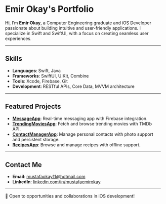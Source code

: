 # Emir Okay's Portfolio

Hi, I’m **Emir Okay**, a Computer Engineering graduate and iOS Developer passionate about building intuitive and user-friendly applications. I specialize in Swift and SwiftUI, with a focus on creating seamless user experiences.

---

## Skills

- **Languages**: Swift, Java
- **Frameworks**: SwiftUI, UIKit, Combine
- **Tools**: Xcode, Firebase, Git
- **Development**: RESTful APIs, Core Data, MVVM architecture

---

## Featured Projects

- **[MessageApp](https://github.com/emirokay/MessageApp)**: Real-time messaging app with Firebase integration.
- **[TrendingMoviesApp](https://github.com/emirokay/TrendingMoviesApp)**: Fetch and browse trending movies with TMDb API.
- **[ContactManagerApp](https://github.com/emirokay/ContactManagerApp)**: Manage personal contacts with photo support and persistent storage.
- **[RecipesApp](https://github.com/emirokay/RecipesApp)**: Browse and manage recipes with offline support.

---

## Contact Me

- **Email**: [mustafaokay11@hotmail.com](mailto:mustafaokay11@hotmail.com)
- **LinkedIn**: [linkedin.com/in/mustafaemirokay](https://linkedin.com/in/mustafaemirokay)

---

🚀 Open to opportunities and collaborations in iOS development!

<!--
**emirokay/emirokay** is a ✨ _special_ ✨ repository because its `README.md` (this file) appears on your GitHub profile.

Here are some ideas to get you started:

- 🔭 I’m currently working on ...
- 🌱 I’m currently learning ...
- 👯 I’m looking to collaborate on ...
- 🤔 I’m looking for help with ...
- 💬 Ask me about ...
- 📫 How to reach me: ...
- 😄 Pronouns: ...
- ⚡ Fun fact: ...
-->
